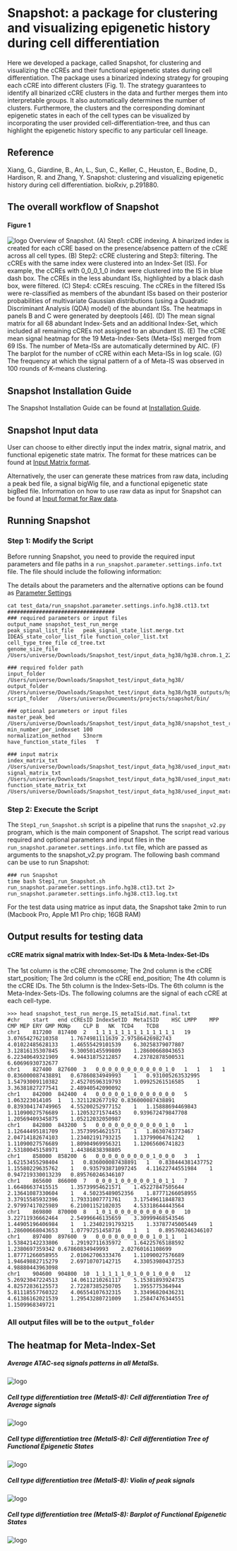 # Snapshot: a package for clustering and visualizing epigenetic history during cell differentiation
Here we developed a package, called Snapshot, for clustering and visualizing the cCREs and their functional epigenetic states during cell differentiation. The package uses a binarized indexing strategy for grouping each cCRE into different clusters (Fig. 1). The strategy guarantees to identify all binarized cCRE clusters in the data and further merges them into interpretable groups. It also automatically determines the number of clusters. Furthermore, the clusters and the corresponding dominant epigenetic states in each of the cell types can be visualized by incorporating the user provided cell-differentiation-tree, and thus can highlight the epigenetic history specific to any particular cell lineage. 

## Reference
Xiang, G., Giardine, B., An, L., Sun, C., Keller, C., Heuston, E., Bodine, D., Hardison, R. and Zhang, Y. Snapshot: clustering and visualizing epigenetic history during cell differentiation. bioRxiv, p.291880.


## The overall workflow of Snapshot

#### Figure 1
![logo](https://raw.githubusercontent.com/guanjue/snapshot/master/test_data/example/snahpshot_revision.fig1.Snapshot_workflow.png)
Overview of Snapshot. (A) Step1: cCRE indexing. A binarized index is created for each cCRE based on the presence/absence pattern of the cCRE across all cell types. (B) Step2: cCRE clustering and Step3: filtering. The cCREs with the same index were clustered into an Index-Set (IS). For example, the cCREs with 0_0_0_1_0 index were clustered into the IS in blue dash box. The cCREs in the less abundant ISs, highlighted by a black dash box, were filtered. (C) Step4: cCREs rescuing. The cCREs in the filtered ISs were re-classified as members of the abundant ISs based on their posterior probabilities of multivariate Gaussian distributions (using a Quadratic Discriminant Analysis (QDA) model) of the abundant ISs. The heatmaps in panels B and C were generated by deeptools [46]. (D) The mean signal matrix for all 68 abundant Index-Sets and an additional Index-Set, which included all remaining cCREs not assigned to an abundant IS. (E) The cCRE mean signal heatmap for the 19 Meta-Index-Sets (Meta-ISs) merged from 69 ISs. The number of Meta-ISs are automatically determined by AIC. (F) The barplot for the number of cCRE within each Meta-ISs in log scale. (G) The frequency at which the signal pattern of a of Meta-IS was observed in 100 rounds of K-means clustering. 

## 
## Snapshot Installation Guide 
The Snapshot Installation Guide can be found at [Installation Guide](https://github.com/guanjue/snapshot/blob/main/INSTALL.md).

## 
## Snapshot Input data
User can choose to either directly input the index matrix, signal matrix, and functional epigenetic state matrix. The format for these matrices can be found at [Input Matrix format](https://github.com/guanjue/snapshot/blob/main/INPUT_format_matrix.md).

Alternatively, the user can generate these matrices from raw data, including a peak bed file, a signal bigWig file, and a functional epigenetic state bigBed file. Information on how to use raw data as input for Snapshot can be found at [Input format for Raw data](https://github.com/guanjue/snapshot/blob/main/INPUT_format_raw.md).

## 
## Running Snapshot

### Step 1: Modify the Script
Before running Snapshot, you need to provide the required input parameters and file paths in a `run_snapshot.parameter.settings.info.txt` file. The file should include the following information:

The details about the parameters and the alternative options can be found as [Parameter Settings](https://github.com/guanjue/snapshot/blob/main/parameter_settings)

```
cat test_data/run_snapshot.parameter.settings.info.hg38.ct13.txt 
##################################
### required parameters or input files
output_name	snapshot_test_run_merge
peak_signal_list_file	peak_signal_state_list.merge.txt
IDEAS_state_color_list_file	function_color_list.txt
cell_type_tree_file	cd_tree.txt
genome_size_file	/Users/universe/Downloads/Snapshot_test/input_data_hg38/hg38.chrom.1_22XY.sizes

### required folder path
input_folder	/Users/universe/Downloads/Snapshot_test/input_data_hg38/
output_folder	/Users/universe/Downloads/Snapshot_test/input_data_hg38/hg38_outputs/hg38_chrAll_analysis_merge/
script_folder	/Users/universe/Documents/projects/snapshot/bin/

### optional parameters or input files
master_peak_bed	/Users/universe/Downloads/Snapshot_test/input_data_hg38/snapshot_test_run_merge.hg38.ct13.bed
min_number_per_indexset	100
normalization_method	S3norm
have_function_state_files	T

### input matrix
index_matrix_txt	/Users/universe/Downloads/Snapshot_test/input_data_hg38/used_input_matrix/snapshot_test_run_merge.index.matrix.txt
signal_matrix_txt	/Users/universe/Downloads/Snapshot_test/input_data_hg38/used_input_matrix/snapshot_test_run_merge.signal.matrix.txt
function_state_matrix_txt	/Users/universe/Downloads/Snapshot_test/input_data_hg38/used_input_matrix/snapshot_test_run_merge.function.matrix.txt

```

### Step 2: Execute the Script
The `Step1_run_Snapshot.sh` script is a pipeline that runs the `snapshot_v2.py` program, which is the main component of Snapshot. The script read various required and optional parameters and input files in the `run_snapshot.parameter.settings.info.txt` file, which are passed as arguments to the snapshot_v2.py program. The following bash command can be use to run Snapshot:
```
### run Snapshot
time bash Step1_run_Snapshot.sh run_snapshot.parameter.settings.info.hg38.ct13.txt 2> run_snapshot.parameter.settings.info.hg38.ct13.log.txt

```

For the test data using matrice as input data, the Snapshot take 2min to run (Macbook Pro, Apple M1 Pro chip; 16GB RAM)



## 
## Output results for testing data

#### cCRE matrix signal matrix with Index-Set-IDs & Meta-Index-Set-IDs
The 1st column is the cCRE chromosome;
The 2nd column is the cCRE start_position;
The 3rd column is the cCRE end_position;
The 4th column is the cCRE IDs.
The 5th column is the Index-Sets-IDs.
The 6th column is the Meta-Index-Sets-IDs.
The following columns are the signal of each cCRE at each cell-type.
```
>>> head snapshot_test_run_merge.IS_metaISid.mat.final.txt
#chr	start	end	cCREsID	IndexSetID	MetaISID	HSC	LMPP	MPP	CMP	MEP	ERY	GMP	MONp	CLP	B	NK	TCD4	TCD8
chr1	817200	817400	2	1_1_1_1_1_1_1_1_1_1_1_1_1	19	3.07654276210358	1.7674981111639	2.97586426982743	4.01022485628133	1.46555429101539	6.30258379077807	3.12816135307845	9.30050145599809	1.28600668043653	6.22340649321909	4.94431875212857	4.23782878500531	6.60696930732677
chr1	827400	827600	3	0_0_0_0_0_0_0_0_0_0_0_1_0	1	1	1	1	0.836000087438891	0.67860834949993	1	0.931005263532995	1.54793009110382	2.45270596319793	1.09925261516585	1	3.36381827277541	2.48940542090092
chr1	842000	842400	4	0_0_0_0_0_1_0_0_0_0_0_0_0	5	1.063223014105	1	1.3211282677192	0.836000087438891	0.839304174749965	4.55200252977152	1	1.15888694469843	1.11090027576689	1.12053271574453	0.939672479847708	1.20569409345875	1.05212032050987
chr1	842800	843200	5	0_0_0_0_0_0_0_0_0_0_0_1_0	1	1.12644495181709	1.35739954621571	1	1.8630743773467	2.04714182674103	1.23402191793215	1.13799064761242	1	1.11090027576689	1.80904969956321	1.12065606741823	2.53180045158971	1.44386838398805
chr1	858000	858200	6	0_0_0_0_0_0_0_0_0_1_0_0_0	3	1	1.62153455298404	1	0.836000087438891	1	0.838444381437752	1.15580229635762	1	0.935793871097245	4.11622744551984	1	0.947219330013239	0.895760246346107
chr1	865600	866000	7	0_0_0_1_0_0_0_0_0_1_0_1_1	7	1.66486637415515	1.35739954621571	1.45227847505644	2.13641087330604	1	4.50235489052356	1.87771266058955	3.37915585932396	1.79331007771761	3.17549611848783	2.97997417025989	6.21001152102035	4.53318644443564
chr1	869800	870000	8	1_0_1_0_0_0_0_0_0_0_0_0_0	10	3.22711936662464	2.54996646135659	3.30999468543546	1.44905196406984	1	1.23402191793215	1.33787745005449	1	1.28600668043653	1.07797251458716	1	1	0.895760246346107
chr1	897400	897600	9	0_0_0_0_0_0_0_0_0_1_0_1_1	1	1.53842142233806	1.29192711635972	1.64225765188592	1.2380697359342	0.67860834949993	2.02760161108699	1.87771266058955	2.01062706333476	1.11090027576689	1.94649882715279	2.69710707142715	4.33053980437253	4.98880443963098
chr1	904600	904800	10	1_1_1_1_1_0_1_0_0_1_0_0_0	12	5.26923047224513	14.0611210261117	5.15381893924735	4.82572836125573	2.72287385250705	1.3955775364944	5.81118557760322	4.06554107632315	3.33496820436231	4.61386162021539	1.29543280721009	1.25847476344551	1.1509968349721
```


### All output files will be to the `output_folder`
## The heatmap for Meta-Index-Set
##### Average ATAC-seq signals patterns in all MetaISs.
![logo](https://raw.githubusercontent.com/guanjue/snapshot/master/test_data/example/snapshot_test_run_merge.meta_cluster_cCRE_ave_merge.png)

##### Cell type differentiation tree (MetaIS-8): Cell differentiation Tree of Average signals
![logo](https://raw.githubusercontent.com/guanjue/snapshot/master/test_data/example/8.peak_signal_state_list.merge.txt8.tree.png)

##### Cell type differentiation tree (MetaIS-8): Cell differentiation Tree of Functional Epigenetic States
![logo](https://raw.githubusercontent.com/guanjue/snapshot/main/test_data/example/8.peak_signal_state_list.merge.txt.tree.png)

##### Cell type differentiation tree (MetaIS-8): Violin of peak signals
![logo](https://raw.githubusercontent.com/guanjue/snapshot/master/test_data/example/8.violin.png)

##### Cell type differentiation tree (MetaIS-8): Barplot of Functional Epigenetic States
![logo](https://raw.githubusercontent.com/guanjue/snapshot/master/test_data/example/8.metaIS.bar.png)









